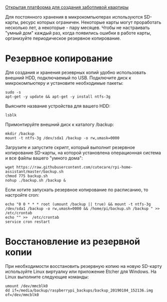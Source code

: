 [Открытая платформа для создания заботливой квартиры](http://cutecare.ru)

Для постоянного хранения в микрокомпьютерах используются SD-карты, ресурс которых ограничен.
Некоторые карты могут проработать несколько лет, а некоторые - пару месяцев.
Чтобы не настраивать "умный дом" каждый раз, когда появились ошибки в работе карты, организуйте периодическое резервное копирование.

# Резервное копирование

Для создания и хранения резеврных копий удобно использовать внешний HDD, подключаемый по USB. Подключите диск к микрокомпьютеру и установите необходимые пакеты:
```
sudo -s
apt-get -y update && apt-get -y install ntfs-3g
```

Выясните название устройства для вашего HDD:
```
lsblk
```

Примонтируйте внешний диск к каталогу /backup:
```
mkdir /backup
mount -t ntfs-3g /dev/sda1 /backup -o rw,umask=0000
```

Загрузите и запустите скрипт, который выполнит резервное копирование SD-карты, на которой установлена операционная система и все файлы вашего "умного дома":
```
wget https://raw.githubusercontent.com/cutecare/rpi-home-assistant/master/backup.sh
chmod 775 backup.sh
nohup ./backup.sh /backup &
```

Если хотите запускать резервное копирование по расписанию, то настройте cron:
```
echo "0 0 * * * root (umount /backup || true) && mount -t ntfs-3g /dev/sda1 /backup -o rw,umask=0000 && /home/pi/backup.sh /backup " >>  /etc/crontab
echo "" >>  /etc/crontab
service cron restart
```

# Восстановление из резервной копии

При необходимости восстановить резервную копию на новую SD-карту используйте Linux виртуалку или приложение Etcher для Windows.
На Linux выполните следующие команды:
```
umount /dev/mmcblk0
dd if=/media/backup/raspberrypi_backups/backup_20190104_152136.img of=/dev/mmcblk0
```
